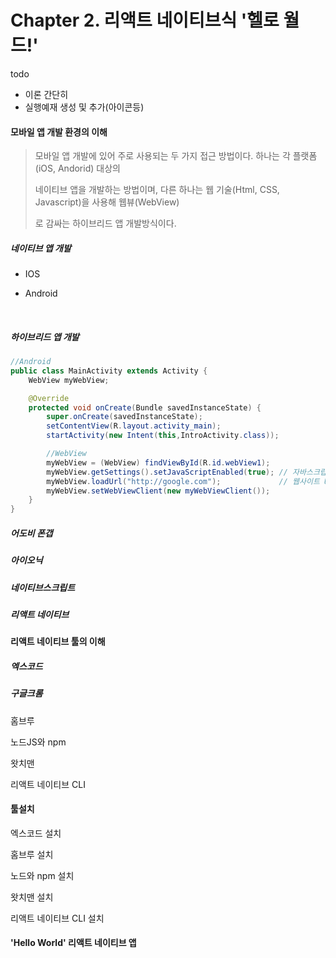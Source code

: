# Chapter 2. 리액트 네이티브식 '헬로 월드!'

 

todo

- 이론 간단히
- 실행예재 생성 및 추가(아이콘등)



#### 모바일 앱 개발 환경의 이해

>모바일 앱 개발에 있어 주로 사용되는 두 가지 접근 방법이다. 하나는 각 플랫폼(iOS, Andorid) 대상의
>
>네이티브 앱을 개발하는 방법이며, 다른 하나는 웹 기술(Html, CSS, Javascript)을 사용해 웹뷰(WebView)
>
>로 감싸는 하이브리드 앱 개발방식이다.

##### 네이티브 앱 개발

- IOS

- Android

  ​

##### 하이브리드 앱 개발

``` java
//Android
public class MainActivity extends Activity {
    WebView myWebView;

    @Override
    protected void onCreate(Bundle savedInstanceState) {
        super.onCreate(savedInstanceState);
        setContentView(R.layout.activity_main);
        startActivity(new Intent(this,IntroActivity.class));

        //WebView
        myWebView = (WebView) findViewById(R.id.webView1);
        myWebView.getSettings().setJavaScriptEnabled(true); // 자바스크립트를 사용 설정
        myWebView.loadUrl("http://google.com");             // 웹사이트 URL
        myWebView.setWebViewClient(new myWebViewClient());
    }
}
```





##### 어도비 폰갭

##### 아이오닉

##### 네이티브스크립트

##### 리액트 네이티브



#### 리액트 네이티브 툴의 이해

##### 엑스코드

##### 구글크롬

홈브루

노드JS와 npm

왓치맨

리액트 네이티브 CLI



#### 툴설치

엑스코드 설치

홈브루 설치

노드와 npm 설치

왓치맨 설치

리액트 네이티브 CLI 설치



#### 'Hello World' 리액트 네이티브 앱



